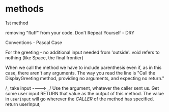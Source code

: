 # methods

1st method

removing "fluff" from your code.
Don't Repeat Yourself - DRY

Conventions - Pascal Case

For the greeting - no additional input needed from 'outside'.
void refers to nothing (like Space, the final frontier)

When we call the method we have to include parenthesis even if, as in this case, there aren't any arguments.
The way you read the line is "Call the DisplayGreeting method, providing no arguments, and expecting no return."

/_ take input ----> _/
Use the argument, whatever the caller sent us.
Get some user input
RETURN that value as the output of this method.
The value in `userInput` will go wherever the
_CALLER_ of the method has specified.
return userInput;
